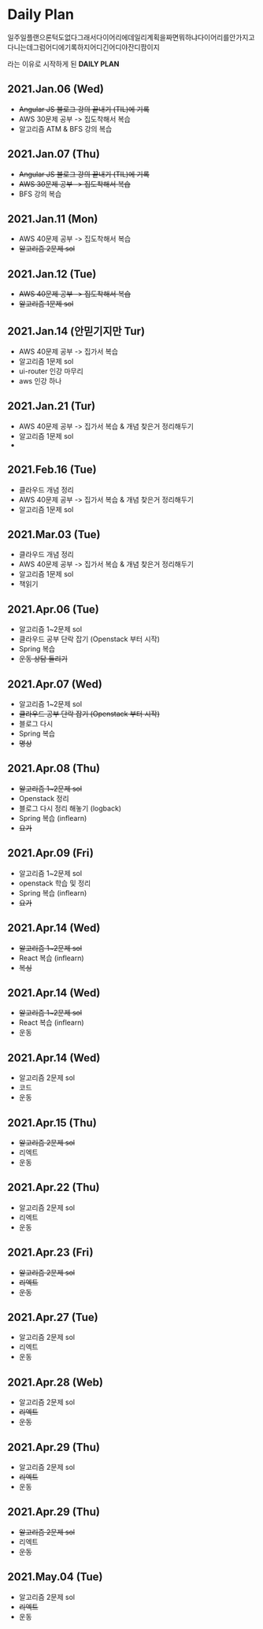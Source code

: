 # Daily Plan

일주일플랜으론턱도없다그래서다이어리에데일리계획을짜면뭐하냐다이어리를안가지고다니는데그럼어디에기록하지어디긴어디야잔디팜이지 

라는 이유로 시작하게 된 **DAILY PLAN**


## 2021.Jan.06 (Wed)

- ~~Angular JS 블로그 강의 끝내기 (TIL)에 기록~~
- AWS 30문제 공부 -> 집도착해서 복습
- 알고리즘 ATM & BFS 강의 복습

## 2021.Jan.07 (Thu)

- ~~Angular JS 블로그 강의 끝내기 (TIL)에 기록~~
- ~~AWS 30문제 공부 -> 집도착해서 복습~~
- BFS 강의 복습

## 2021.Jan.11 (Mon)

- AWS 40문제 공부 -> 집도착해서 복습
- ~~알고리즘 2문제 sol~~ 

## 2021.Jan.12 (Tue)

- ~~AWS 40문제 공부 -> 집도착해서 복습~~
- ~~알고리즘 1문제 sol~~

## 2021.Jan.14 (안믿기지만 Tur)
- AWS 40문제 공부 -> 집가서 복습
- 알고리즘 1문제 sol
- ui-router 인강 마무리
- aws 인강 하나

## 2021.Jan.21 (Tur)
- AWS 40문제 공부 -> 집가서 복습 & 개념 찾은거 정리해두기
- 알고리즘 1문제 sol
- 

## 2021.Feb.16 (Tue)
- 클라우드 개념 정리
- AWS 40문제 공부 -> 집가서 복습 & 개념 찾은거 정리해두기
- 알고리즘 1문제 sol

## 2021.Mar.03 (Tue)
- 클라우드 개념 정리
- AWS 40문제 공부 -> 집가서 복습 & 개념 찾은거 정리해두기
- 알고리즘 1문제 sol
- 책읽기

## 2021.Apr.06 (Tue)
- 알고리즘 1~2문제 sol
- 클라우드 공부 단락 잡기 (Openstack 부터 시작)
- Spring 복습
- ~~운동 상담 들리기~~

## 2021.Apr.07 (Wed)
- 알고리즘 1~2문제 sol
- ~~클라우드 공부 단락 잡기 (Openstack 부터 시작)~~
- 블로그 다시 
- Spring 복습
- ~~명상~~

## 2021.Apr.08 (Thu)
- ~~알고리즘 1~2문제 sol~~
- Openstack 정리
- 블로그 다시 정리 해놓기 (logback)
- Spring 복습 (inflearn)
- ~~요가~~

## 2021.Apr.09 (Fri)
- 알고리즘 1~2문제 sol
- openstack 학습 및 정리
- Spring 복습 (inflearn)
- ~~요가~~

## 2021.Apr.14 (Wed)
- ~~알고리즘 1~2문제 sol~~
- React 복습 (inflearn)
- ~~복싱~~

## 2021.Apr.14 (Wed)
- ~~알고리즘 1~2문제 sol~~
- React 복습 (inflearn)
- 운동

## 2021.Apr.14 (Wed)
- 알고리즘 2문제 sol
- 코드 
- 운동


## 2021.Apr.15 (Thu)
- ~~알고리즘 2문제 sol~~
- 리엑트 
- 운동

## 2021.Apr.22 (Thu)
- 알고리즘 2문제 sol
- 리엑트 
- 운동

## 2021.Apr.23 (Fri)
- ~~알고리즘 2문제 sol~~
- ~~리엑트~~ 
- ~~운동~~

## 2021.Apr.27 (Tue)
- 알고리즘 2문제 sol
- 리엑트
- 운동

## 2021.Apr.28 (Web)
- 알고리즘 2문제 sol
- ~~리엑트~~
- ~~운동~~

## 2021.Apr.29 (Thu)
- 알고리즘 2문제 sol
- ~~리엑트~~
- 운동

## 2021.Apr.29 (Thu)
- ~~알고리즘 2문제 sol~~
- 리엑트
- ~~운동~~

## 2021.May.04 (Tue)
- 알고리즘 2문제 sol
- ~~리엑트~~
- 운동
